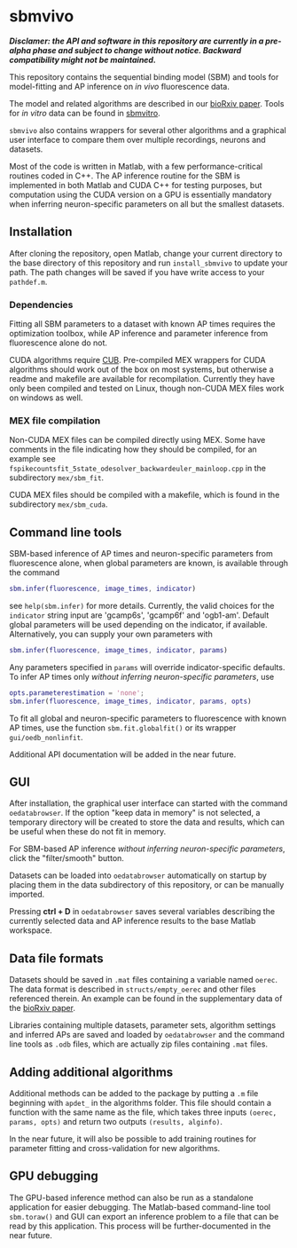 # sbmvivo
***Disclamer: the API and software in this repository are currently in a pre-alpha phase and subject to change without notice. Backward compatibility might not be maintained.***

This repository contains the sequential binding model (SBM) and tools for model-fitting and AP inference on *in vivo* fluorescence data.

The model and related algorithms are described in our [bioRxiv paper](https://www.biorxiv.org/content/early/2018/11/29/479055). Tools for *in vitro* data can be found in [sbmvitro](https://github.com/dgreenberg/sbmvitro).

`sbmvivo` also contains wrappers for several other algorithms and a graphical user interface to compare them over multiple recordings, neurons and datasets.

Most of the code is written in Matlab, with a few performance-critical routines coded in C++. The AP inference routine for the SBM is implemented in both Matlab and CUDA C++ for testing purposes, but computation using the CUDA version on a GPU is essentially mandatory when inferring neuron-specific parameters on all but the smallest datasets.

## Installation
After cloning the repository, open Matlab, change your current directory to the base directory of this repository and run `install_sbmvivo` to update your path. The path changes will be saved if you have write access to your `pathdef.m`.

### Dependencies
Fitting all SBM parameters to a dataset with known AP times requires the optimization toolbox, while AP inference and parameter inference from fluorescence alone do not.

CUDA algorithms require [CUB](https://nvlabs.github.io/cub/). Pre-compiled MEX wrappers for CUDA algorithms should work out of the box on most systems, but otherwise a readme and makefile are available for recompilation. Currently they have only been compiled and tested on Linux, though non-CUDA MEX files work on windows as well.

### MEX file compilation
Non-CUDA MEX files can be compiled directly using MEX. Some have comments in the file indicating how they should be compiled, for an example see `fspikecountsfit_5state_odesolver_backwardeuler_mainloop.cpp` in the subdirectory `mex/sbm_fit`.

CUDA MEX files should be compiled with a makefile, which is found in the subdirectory `mex/sbm_cuda`.

## Command line tools
SBM-based inference of AP times and neuron-specific parameters from fluorescence alone, when global parameters are known, is available through the command
```matlab
sbm.infer(fluorescence, image_times, indicator)
```
see `help(sbm.infer)` for more details. Currently, the valid choices for the `indicator` string input are 'gcamp6s', 'gcamp6f' and 'ogb1-am'. Default global parameters will be used depending on the indicator, if available. Alternatively, you can supply your own parameters with
```matlab
sbm.infer(fluorescence, image_times, indicator, params)
```
Any parameters specified in `params` will override indicator-specific defaults. To infer AP times only *without inferring neuron-specific parameters*, use
```matlab
opts.parameterestimation = 'none';
sbm.infer(fluorescence, image_times, indicator, params, opts)
```

To fit all global and neuron-specific parameters to fluorescence with known AP times, use the function `sbm.fit.globalfit()` or its wrapper `gui/oedb_nonlinfit`.

Additional API documentation will be added in the near future.

## GUI
After installation, the graphical user interface can started with the command `oedatabrowser`. If the option "keep data in memory" is not selected, a temporary directory will be created to store the data and results, which can be useful when these do not fit in memory.

For SBM-based AP inference *without inferring neuron-specific parameters*, click the "filter/smooth" button.

Datasets can be loaded into `oedatabrowser` automatically on startup by placing them in the data subdirectory of this repository, or can be manually imported.

Pressing **ctrl + D** in `oedatabrowser` saves several variables describing the currently selected data and AP inference results to the base Matlab workspace.

## Data file formats
Datasets should be saved in `.mat` files containing a variable named `oerec`. The data format is described in `structs/empty_oerec` and other files referenced therein. An example can be found in the supplementary data of the [bioRxiv paper](https://www.biorxiv.org/content/early/2018/11/29/479055).

Libraries containing multiple datasets, parameter sets, algorithm settings and inferred APs are saved and loaded by `oedatabrowser` and the command line tools as `.odb` files, which are actually zip files containing `.mat` files.

## Adding additional algorithms
Additional methods can be added to the package by putting a `.m` file beginning with `apdet_` in the algorithms folder. This file should contain a function with the same name as the file, which takes three inputs `(oerec, params, opts)` and return two outputs `(results, alginfo)`.

In the near future, it will also be possible to add training routines for parameter fitting and cross-validation for new algorithms.

## GPU debugging
The GPU-based inference method can also be run as a standalone application for easier debugging. The Matlab-based command-line tool `sbm.toraw()` and GUI can export an inference problem to a file that can be read by this application. This process will be further-documented in the near future.
